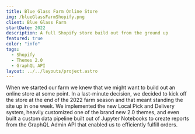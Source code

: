 ```yaml
---
title: Blue Glass Farm Online Store
img: /blueGlassFarmShopify.png
client: Blue Glass Farm
startDate: 2022
description: A full Shopify store build out from the ground up
featured: true
color: "info"
tags:
  - Shopify
  - Themes 2.0
  - GraphQL API
layout: ../../layouts/project.astro
---
```

When we started our farm we knew that we might want to build out an online store at some point. In a last-minute decision, we decided to kick off the store at the end of the 2022 farm season and that meant standing the site up in one week. We implemented the new Local Pick and Delivery system, heavily customized one of the brand new 2.0 themes, and even built a custom data pipeline built out of Jupyter Notebooks to create reports from the GraphQL Admin API that enabled us to efficiently fulfill orders.